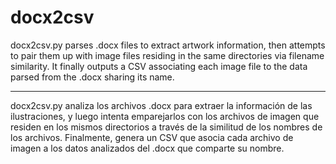 # docx2csv
docx2csv.py parses .docx files to extract artwork information, then attempts to pair them up with image files residing in the same directories via filename similarity. It finally outputs a CSV associating each image file to the data parsed from the .docx sharing its name.

---------------------------

docx2csv.py analiza los archivos .docx para extraer la información de las ilustraciones, y luego intenta emparejarlos con los archivos de imagen
que residen en los mismos directorios a través de la similitud de los nombres de los archivos. Finalmente, genera un CSV que asocia cada archivo de imagen a los datos analizados del .docx que comparte su nombre.
